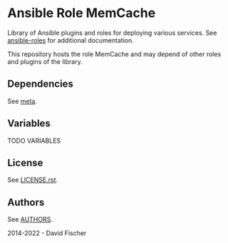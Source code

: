 # Ansible Role MemCache

Library of Ansible plugins and roles for deploying various services.
See [ansible-roles](https://github.com/davidfischer-ch/ansible-roles) for additional documentation.

This repository hosts the role MemCache and may depend of other roles and plugins of the library.

## Dependencies

See [meta](meta/main.yml).

## Variables

TODO VARIABLES

## License

See [LICENSE.rst](LICENSE.rst).

## Authors

See [AUTHORS](AUTHORS).

2014-2022 - David Fischer
